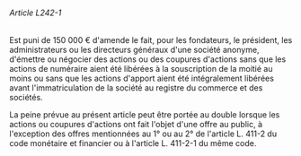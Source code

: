 ###### Article L242-1

Est puni de 150 000 € d'amende le fait, pour les fondateurs, le président, les administrateurs ou les directeurs généraux d'une société anonyme, d'émettre ou négocier des actions ou des coupures d'actions sans que les actions de numéraire aient été libérées à la souscription de la moitié au moins ou sans que les actions d'apport aient été intégralement libérées avant l'immatriculation de la société au registre du commerce et des sociétés.

La peine prévue au présent article peut être portée au double lorsque les actions ou coupures d'actions ont fait l'objet d'une offre au public, à l'exception des offres mentionnées au 1° ou au 2° de l'article L. 411-2 du code monétaire et financier ou à l'article L. 411-2-1 du même code.

